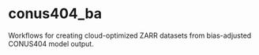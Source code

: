 # conus404_ba

Workflows for creating cloud-optimized ZARR datasets from bias-adjusted CONUS404 model output.
